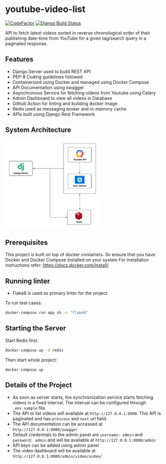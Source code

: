 # youtube-video-list
[![CodeFactor](https://www.codefactor.io/repository/github/pratikdaigavane/youtube-video-list/badge)](https://www.codefactor.io/repository/github/pratikdaigavane/youtube-video-list)
[![Django Build Status](https://github.com/pratikdaigavane/youtube-video-list/workflows/Django%20Test%20and%20Build/badge.svg)](https://github.com/PICT-ACM-Student-Chapter/OJ_API/actions)

API to fetch latest videos sorted in reverse chronological order of their publishing date-time from YouTube for a given tag/search query in a paginated response.

## Features
 - Django Server used to build REST API
 - PEP-8 Coding guidelines followed
 - Containerized using Docker and managed using Docker Compose
 - API Documentation using swagger
 -  Asynchronous Service for fetching videos from Youtube using Celery
  - Admin Dashboard to view all videos in Database
  - Github Action for linting and building docker image
  - Redis used as messaging broker and in-memory cache
   - APIs built using Django Rest Framework

## System Architecture
<img src="assets/architecture.png" width="60%">


## Prerequisites

This project is built on top of docker containers. So ensure that you have
Docker and Docker Compose installed on your system For installation
instructions refer: https://docs.docker.com/install/

## Running linter

* Flake8 is used as primary linter for the project

To run test cases:

```sh
docker-compose run app sh -c "flake8"
```
## Starting the Server

Start Redis first:
```sh
docker-compose up -d redis
```
Then start whole project:
```
docker-compose up
```

## Details of the Project
 - As soon as server starts, the synchronization service starts fetching videos in a fixed interval. The interval can be configured through `.env.sample` file.
  - The API to list videos will available at `http://127.0.0.1:8000`. This API is paginated and has `previous` and `next` url field.
  - The API documentation can be accessed at `http://127.0.0.1:8000/swagger`
   - Default credentials to the admin panel are `username: admin` and `password: admin` and will be available at `http://127.0.0.1:8000/admin`
   - API keys can be added using admin panel
   - The video dashboard will be available at `http://127.0.0.1:8000/admin/video/video/`

